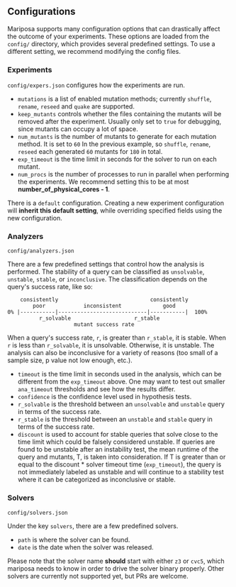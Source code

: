 ## Configurations

Mariposa supports many configuration options that can drastically affect the outcome of your experiments.
These options are loaded from the `config/` directory, which provides several predefined settings.
To use a different setting, we recommend modifying the config files.

### Experiments

`config/expers.json` configures how the experiments are run. 

* `mutations` is a list of enabled mutation methods; currently `shuffle`, `rename`, `reseed` and `quake` are supported.
* `keep_mutants` controls whether the files containing the mutants will be removed after the experiment. Usually only set to `true` for debugging, since mutants can occupy a lot of space.
* `num_mutants` is the number of mutants to generate for each mutation method. It is set to `60` In the previous example, so `shuffle`, `rename`, `reseed` each generated `60` mutants for `180` in total.
* `exp_timeout` is the time limit in seconds for the solver to run on each mutant.
* `num_procs` is the number of processes to run in parallel when performing the experiments. We recommend setting this to be at most **number_of_physical_cores - 1**. 

There is a `default` configuration. Creating a new experiment configuration will **inherit this default setting**, while overriding specified fields using the new configuration. 

### Analyzers

`config/analyzers.json` 

There are a few predefined settings that control how the analysis is performed. The stability of a query can be classified as `unsolvable`, `unstable`, `stable`, or `inconclusive`. The classification depends on the query's success rate, like so:

```
    consistently                             consistently
        poor            inconsistent             good
0% |-----------|----------------------------|-----------|  100%
          r_solvable                    r_stable
                     mutant success rate
```

When a query's success rate, `r`, is greater than `r_stable`, it is stable. When `r` is less than `r_solvable`, it is unsolvable. Otherwise, it is unstable. The analysis can also be inconclusive for a variety of reasons (too small of a sample size, p value not low enough, etc.).

* `timeout` is the time limit in seconds used in the analysis, which can be different from the `exp_timeout` above. One may want to test out smaller `ana_timeout` thresholds and see how the results differ.
* `confidence` is the confidence level used in hypothesis tests.
* `r_solvable` is the threshold between an `unsolvable` and `unstable` query in terms of the success rate. 
* `r_stable` is the threshold between an `unstable` and `stable` query in terms of the success rate. 
* `discount` is used to account for stable queries that solve close to the time limit which could be falsely considered unstable. If queries are found to be unstable after an instability test, the mean runtime of the query and mutants, T, is taken into consideration. If T is greater than or equal to the discount * solver timeout time (`exp_timeout`), the query is not immediately labeled as unstable and will continue to a stability test where it can be categorized as inconclusive or stable.

### Solvers

`config/solvers.json` 

Under the key `solvers`, there are a few predefined solvers. 

* `path` is where the solver can be found. 
* `date` is the date when the solver was released. 

Please note that the solver name **should** start with either `z3` or `cvc5`, which mariposa needs to know in order to drive the solver binary properly. Other solvers are currently not supported yet, but PRs are welcome. 